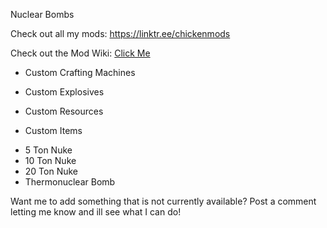 Nuclear Bombs
 
Check out all my mods: https://linktr.ee/chickenmods
 
Check out the Mod Wiki: [Click Me](https://gitlab.com/chicken647/nuclear_bombs/-/wikis/home) 

 


 
+ Custom Crafting Machines
 
+ Custom Explosives
 
+ Custom Resources
 
+ Custom Items

 

- 5 Ton Nuke
- 10 Ton Nuke
- 20 Ton Nuke
- Thermonuclear Bomb


Want me to add something that is not currently available? Post a comment letting me know and ill see what I can do! 
